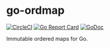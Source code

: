 # go-ordmap

[![CircleCI](https://circleci.com/gh/edofic/go-ordmap.svg?style=svg)](https://circleci.com/gh/edofic/go-ordmap)
[![Go Report Card](https://goreportcard.com/badge/github.com/edofic/go-ordmap)](https://goreportcard.com/report/github.com/edofic/go-ordmap)
[![GoDoc](https://godoc.org/github.com/gopherjs/vecty?status.svg)](https://godoc.org/github.com/edofic/go-ordmap)

Immutable ordered maps for Go.
